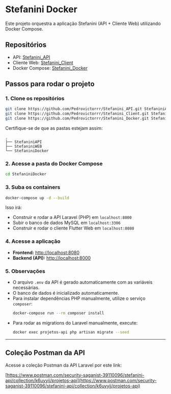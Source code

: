 # Stefanini Docker

Este projeto orquestra a aplicação Stefanini (API + Cliente Web) utilizando Docker Compose.

## Repositórios

- API: [Stefanini_API](https://github.com/Pedrovictorrr/Stefanini_API.git)
- Cliente Web: [Stefanini_Client](https://github.com/Pedrovictorrr/Stefanini_Client.git)
- Docker Compose: [Stefanini_Docker](https://github.com/Pedrovictorrr/Stefanini_Docker.git)

## Passos para rodar o projeto

### 1. Clone os repositórios

```bash
git clone https://github.com/Pedrovictorrr/Stefanini_API.git StefaniniAPI
git clone https://github.com/Pedrovictorrr/Stefanini_Client.git StefaniniWEB
git clone https://github.com/Pedrovictorrr/Stefanini_Docker.git StefaniniDocker
```

Certifique-se de que as pastas estejam assim:
```
.
├── StefaniniAPI
├── StefaniniWEB
└── StefaniniDocker
```

### 2. Acesse a pasta do Docker Compose

```bash
cd StefaniniDocker
```

### 3. Suba os containers

```bash
docker-compose up -d --build   
```

Isso irá:
- Construir e rodar a API Laravel (PHP) em `localhost:8000`
- Subir o banco de dados MySQL em `localhost:3306`
- Construir e rodar o cliente Flutter Web em `localhost:8080`

### 4. Acesse a aplicação

- **Frontend:** [http://localhost:8080](http://localhost:8080)
- **Backend (API):** [http://localhost:8000](http://localhost:8000)

### 5. Observações

- O arquivo `.env` da API é gerado automaticamente com as variáveis necessárias.
- O banco de dados é inicializado automaticamente.
- Para instalar dependências PHP manualmente, utilize o serviço `composer`:
  ```bash
  docker-compose run --rm composer install
  ```
- Para rodar as migrations do Laravel manualmente, execute:
  ```bash
  docker exec projetos-api php artisan migrate --seed
  ```

---

## Coleção Postman da API

Acesse a coleção Postman da API Laravel por este link:

[https://www.postman.com/security-saganist-39110096/stefanini-api/collection/k6uyyij/projetos-api](https://www.postman.com/security-saganist-39110096/stefanini-api/collection/k6uyyij/projetos-api)
